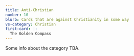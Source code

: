 ```yaml
---
title: Anti-Christian
number: 10
blurb: Cards that are against Christianity in some way
vs-category: Christian
first-card: |-
  The Golden Compass
---
```

Some info about the category TBA.
